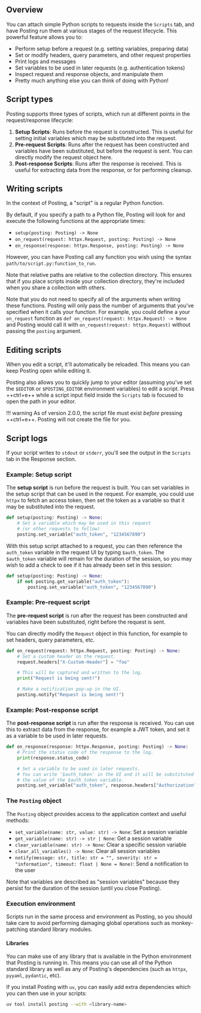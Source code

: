 ## Overview

You can attach simple Python scripts to requests inside the `Scripts` tab, and have Posting run them at various stages of the request lifecycle. This powerful feature allows you to:

- Perform setup before a request (e.g. setting variables, preparing data)
- Set or modify headers, query parameters, and other request properties
- Print logs and messages
- Set variables to be used in later requests (e.g. authentication tokens)
- Inspect request and response objects, and manipulate them
- Pretty much anything else you can think of doing with Python!

## Script types

Posting supports three types of scripts, which run at different points in the request/response lifecycle:

1. **Setup Scripts**: Runs before the request is constructed. This is useful for setting initial variables which may be substituted into the request.
2. **Pre-request Scripts**: Runs after the request has been constructed and variables have been substituted, but before the request is sent. You can directly modify the request object here.
3. **Post-response Scripts**: Runs after the response is received. This is useful for extracting data from the response, or for performing cleanup.

## Writing scripts

In the context of Posting, a "script" is a regular Python function.

By default, if you specify a path to a Python file, Posting will look for and execute the following functions at the appropriate times:

- `setup(posting: Posting) -> None`
- `on_request(request: httpx.Request, posting: Posting) -> None`
- `on_response(response: httpx.Response, posting: Posting) -> None`

However, you can have Posting call any function you wish using the syntax `path/to/script.py:function_to_run`.

Note that relative paths are relative to the collection directory.
This ensures that if you place scripts inside your collection directory,
they're included when you share a collection with others.

Note that you do not need to specify all of the arguments when writing these functions. Posting will only pass the number of arguments that you've specified when it calls your function. For example, you could define a your `on_request` function as `def on_request(request: httpx.Request) -> None` and Posting would call it with `on_request(request: httpx.Request)` without passing the `posting` argument.

## Editing scripts

When you edit a script, it'll automatically be reloaded.
This means you can keep Posting open while editing it.

Posting also allows you to quickly jump to your editor (assuming you've set the `$EDITOR` or `$POSTING_EDITOR` environment variables) to edit a script.
Press ++ctrl+e++ while a script input field inside the `Scripts` tab is focused to open the path in your editor.

!!! warning
    As of version 2.0.0, the script file must exist *before* pressing ++ctrl+e++. Posting will not create the file for you.

## Script logs

If your script writes to `stdout` or `stderr`, you'll see the output in the `Scripts` tab in the Response section.

### Example: Setup script

The **setup script** is run before the request is built.
You can set variables in the setup script that can be used in the request.
For example, you could use `httpx` to fetch an access token, then set the token as a variable so that it may be substituted into the request.

```python
def setup(posting: Posting) -> None:
    # Set a variable which may be used in this request
    # (or other requests to follow)
    posting.set_variable("auth_token", "1234567890")
```

With this setup script attached to a request, you can then reference the `auth_token` variable in the request UI by typing `$auth_token`.
The `$auth_token` variable will remain for the duration of the session,
so you may wish to add a check to see if it has already been set in this session:

```python
def setup(posting: Posting) -> None:
    if not posting.get_variable("auth_token"):
        posting.set_variable("auth_token", "1234567890")
```

### Example: Pre-request script

The **pre-request script** is run after the request has been constructed and variables have been substituted, right before the request is sent.

You can directly modify the `Request` object in this function, for example to set headers, query parameters, etc.

```python
def on_request(request: httpx.Request, posting: Posting) -> None:
    # Set a custom header on the request.
    request.headers["X-Custom-Header"] = "foo"

    # This will be captured and written to the log.
    print("Request is being sent!")

    # Make a notification pop-up in the UI.
    posting.notify("Request is being sent!")
```

### Example: Post-response script

The **post-response script** is run after the response is received.
You can use this to extract data from the response, for example a JWT token,
and set it as a variable to be used in later requests.

```python
def on_response(response: httpx.Response, posting: Posting) -> None:
    # Print the status code of the response to the log.
    print(response.status_code)

    # Set a variable to be used in later requests.
    # You can write '$auth_token' in the UI and it will be substituted with
    # the value of the $auth_token variable.
    posting.set_variable("auth_token", response.headers["Authorization"])
```

### The `Posting` object

The `Posting` object provides access to the application context and useful methods:

- `set_variable(name: str, value: str) -> None`: Set a session variable
- `get_variable(name: str) -> str | None`: Get a session variable
- `clear_variable(name: str) -> None`: Clear a specific session variable
- `clear_all_variables() -> None`: Clear all session variables
- `notify(message: str, title: str = "", severity: str = "information", timeout: float | None = None)`: Send a notification to the user

Note that variables are described as "session variables" because they persist for the duration of the session (until you close Posting).

### Execution environment

Scripts run in the same process and environment as Posting, so you should take care to avoid performing damaging global operations such as monkey-patching standard library modules.

#### Libraries

You can make use of any library that is available in the Python environment that Posting is running in. This means you can use all of the Python standard library as well as any of Posting's dependencies (such as `httpx`, `pyyaml`, `pydantic`, etc).

If you install Posting with `uv`, you can easily add extra dependencies which you can then use in your scripts:

```bash
uv tool install posting --with <library-name>
```
